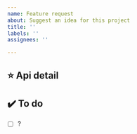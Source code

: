 ```yaml
---
name: Feature request
about: Suggest an idea for this project
title: ''
labels: ''
assignees: ''

---
```


⭐️ Api detail
---

✔️ To do
---
- [ ] ?
